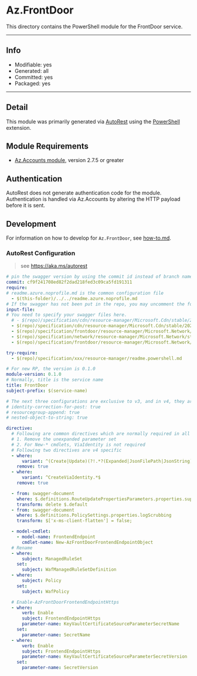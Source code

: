 <!-- region Generated -->
# Az.FrontDoor
This directory contains the PowerShell module for the FrontDoor service.

---
## Info
- Modifiable: yes
- Generated: all
- Committed: yes
- Packaged: yes

---
## Detail
This module was primarily generated via [AutoRest](https://github.com/Azure/autorest) using the [PowerShell](https://github.com/Azure/autorest.powershell) extension.

## Module Requirements
- [Az.Accounts module](https://www.powershellgallery.com/packages/Az.Accounts/), version 2.7.5 or greater

## Authentication
AutoRest does not generate authentication code for the module. Authentication is handled via Az.Accounts by altering the HTTP payload before it is sent.

## Development
For information on how to develop for `Az.FrontDoor`, see [how-to.md](how-to.md).
<!-- endregion -->

### AutoRest Configuration
> see https://aka.ms/autorest

```yaml
# pin the swagger version by using the commit id instead of branch name
commit: cf9f241708ed82f2dad218fed3c09ca5fd191311
require:
# readme.azure.noprofile.md is the common configuration file
  - $(this-folder)/../../readme.azure.noprofile.md
# If the swagger has not been put in the repo, you may uncomment the following line and refer to it locally
input-file:
# You need to specify your swagger files here.
  # - $(repo)/specification/cdn/resource-manager/Microsoft.Cdn/stable/2024-09-01/afdx.json
  - $(repo)/specification/cdn/resource-manager/Microsoft.Cdn/stable/2024-09-01/cdnwebapplicationfirewall.json
  - $(repo)/specification/frontdoor/resource-manager/Microsoft.Network/stable/2019-11-01/networkexperiment.json
  - $(repo)/specification/network/resource-manager/Microsoft.Network/stable/2024-03-01/network.json
  - $(repo)/specification/frontdoor/resource-manager/Microsoft.Network/stable/2021-06-01/frontdoor.json

try-require: 
  - $(repo)/specification/xxx/resource-manager/readme.powershell.md

# For new RP, the version is 0.1.0
module-version: 0.1.0
# Normally, title is the service name
title: FrontDoor
subject-prefix: $(service-name)

# The next three configurations are exclusive to v3, and in v4, they are activated by default. If you are still using v3, please uncomment them.
# identity-correction-for-post: true
# resourcegroup-append: true
# nested-object-to-string: true

directive:
  # Following are common directives which are normally required in all the RPs
  # 1. Remove the unexpanded parameter set
  # 2. For New-* cmdlets, ViaIdentity is not required
  # Following two directives are v4 specific
  - where:
      variant: ^(Create|Update)(?!.*?(Expanded|JsonFilePath|JsonString))
    remove: true
  - where:
      variant: ^CreateViaIdentity.*$
    remove: true

  - from: swagger-document
    where: $.definitions.RouteUpdatePropertiesParameters.properties.supportedProtocols
    transform: delete $.default
  - from: swagger-document
    where: $.definitions.PolicySettings.properties.logScrubbing
    transform: $['x-ms-client-flatten'] = false;

  - model-cmdlet:
    - model-name: FrontendEndpoint
      cmdlet-name: New-AzFrontDoorFrontendEndpointObject
  # Rename
  - where: 
      subject: ManagedRuleSet
    set:
      subject: WafManagedRuleSetDefinition
  - where:
      subject: Policy
    set:
      subject: WafPolicy

  # Enable-AzFrontDoorFrontendEndpointHttps
  - where:
      verb: Enable
      subject: FrontendEndpointHttps
      parameter-name: KeyVaultCertificateSourceParameterSecretName
    set:
      parameter-name: SecretName
  - where:
      verb: Enable
      subject: FrontendEndpointHttps
      parameter-name: KeyVaultCertificateSourceParameterSecretVersion
    set:
      parameter-name: SecretVersion
```
